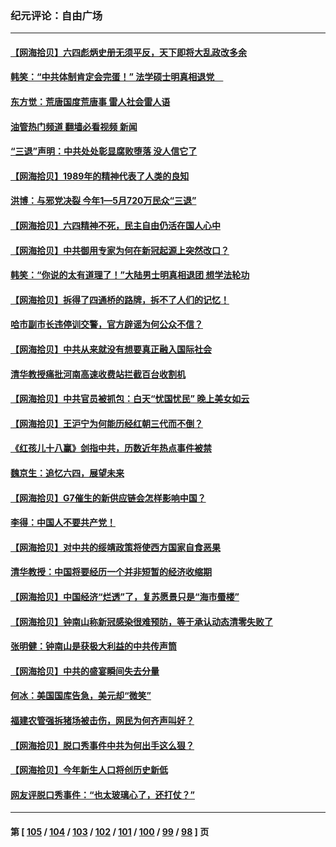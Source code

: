 ### 纪元评论：自由广场
---
#### [【网海拾贝】六四彪炳史册无须平反，天下即将大乱政改多余](../../pages/nsc993/n14010160.md?06060330) 
#### [韩笑：“中共体制肯定会完蛋！” 法学硕士明真相退党　](../../pages/nsc993/n14010098.md?06060330) 
#### [东方觉：荒唐国度荒唐事 雷人社会雷人语](../../pages/nsc993/n14010065.md?06060330) 
#### [油管热门频道 翻墙必看视频 新闻](ok?06060330)
#### [“三退”声明：中共处处彰显腐败堕落 没人信它了](../../pages/nsc993/n14010010.md?06060330) 
#### [【网海拾贝】1989年的精神代表了人类的良知](../../pages/nsc993/n14009650.md?06060330) 
#### [洪博：与邪党决裂 今年1—5月720万民众“三退”](../../pages/nsc993/n14009532.md?06060330) 
#### [【网海拾贝】六四精神不死，民主自由仍活在国人心中](../../pages/nsc993/n14009305.md?06060330) 
#### [【网海拾贝】中共御用专家为何在新冠起源上突然改口？](../../pages/nsc993/n14008738.md?06060330) 
#### [韩笑：“你说的太有道理了！”大陆男士明真相退团 想学法轮功](../../pages/nsc993/n14008405.md?06060330) 
#### [【网海拾贝】拆得了四通桥的路牌，拆不了人们的记忆！](../../pages/nsc993/n14008045.md?06060330) 
#### [哈市副市长违停训交警，官方辟谣为何公众不信？](../../pages/nsc993/n14007957.md?06060330) 
#### [【网海拾贝】中共从来就没有想要真正融入国际社会](../../pages/nsc993/n14007206.md?06060330) 
#### [清华教授痛批河南高速收费站拦截百台收割机](../../pages/nsc993/n14006643.md?06060330) 
#### [【网海拾贝】中共官员被抓包：白天“忧国忧民” 晚上美女如云](../../pages/nsc993/n14006658.md?06060330) 
#### [【网海拾贝】王沪宁为何能历经红朝三代而不倒？](../../pages/nsc993/n14005828.md?06060330) 
#### [《红孩儿十八赢》剑指中共，历数近年热点事件被禁](../../pages/nsc993/n14005798.md?06060330) 
#### [魏京生：追忆六四，展望未来](../../pages/nsc993/n14005589.md?06060330) 
#### [【网海拾贝】G7催生的新供应链会怎样影响中国？](../../pages/nsc993/n14005296.md?06060330) 
#### [李得：中国人不要共产党！](../../pages/nsc993/n14005305.md?06060330) 
#### [【网海拾贝】对中共的绥靖政策将使西方国家自食恶果](../../pages/nsc993/n14004996.md?06060330) 
#### [清华教授：中国将要经历一个并非短暂的经济收缩期](../../pages/nsc993/n14004979.md?06060330) 
#### [【网海拾贝】中国经济“烂透”了，复苏愿景只是“海市蜃楼”](../../pages/nsc993/n14004462.md?06060330) 
#### [【网海拾贝】钟南山称新冠感染很难预防，等于承认动态清零失败了](../../pages/nsc993/n14003495.md?06060330) 
#### [张明健：钟南山是获极大利益的中共传声筒](../../pages/nsc993/n14003265.md?06060330) 
#### [【网海拾贝】中共的盛宴瞬间失去分量](../../pages/nsc993/n14002456.md?06060330) 
#### [何冰：美国国库告急，美元却“微笑”](../../pages/nsc993/n14001383.md?06060330) 
#### [福建农管强拆猪场被击伤，网民为何齐声叫好？](../../pages/nsc993/n14001381.md?06060330) 
#### [【网海拾贝】脱口秀事件中共为何出手这么狠？](../../pages/nsc993/n14001233.md?06060330) 
#### [【网海拾贝】今年新生人口将创历史新低](../../pages/nsc993/n14000721.md?06060330) 
#### [网友评脱口秀事件：“也太玻璃心了，还打仗？”](../../pages/nsc993/n14000298.md?06060330) 

---
#### 第 [ [105](./105.md?06060330) / [104](./104.md?06060330) / [103](./103.md?06060330) / [102](./102.md?06060330) / [101](./101.md?06060330) / [100](./100.md?06060330) / [99](./99.md?06060330) / [98](./98.md?06060330) ] 页
